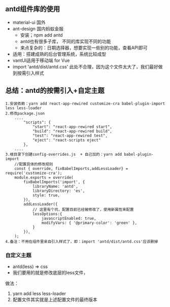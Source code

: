 ## antd组件库的使用
- material-ui 国外
- ant-design 国内蚂蚁金服
    - 安装；npm add antd
    - antd也有很多子库， 不同的库实现不同的功能
    - 来点复杂的：日期选择器，想要实现一些别的功能，查看API即可
- 适用：搭建成熟的后台管理系统，系统比较成型
- vantUI适用于移动端 for Vue
- import 'antd/dist/antd.css' 此处不合理，因为这个文件太大了，我们最好做到按需引入样式

## 总结：antd的按需引入+自定主题
	1.安装依赖：yarn add react-app-rewired customize-cra babel-plugin-import less less-loader
	2.修改package.json
		....
			"scripts": {
				"start": "react-app-rewired start",
				"build": "react-app-rewired build",
				"test": "react-app-rewired test",
				"eject": "react-scripts eject"
			},
		....
	3.根目录下创建config-overrides.js  + 自己加的：yarn add babel-plugin-import 
		//配置具体的修改规则
		const { override, fixBabelImports,addLessLoader} = require('customize-cra');
		module.exports = override(
			fixBabelImports('import', {
				libraryName: 'antd',
				libraryDirectory: 'es',
				style: true,
			}),
			addLessLoader({
                // 这里有个坑，配置目前已经被修改了，使用新属性来配置
				lessOptions:{
					javascriptEnabled: true,
					modifyVars: { '@primary-color': 'green' },
				}
			}),
		);
	4.备注：不用在组件里亲自引入样式了，即：import 'antd/dist/antd.css'应该删掉

### 自定义主题
- antd(less) => css 
- 我们要用的就是修改底层的less文件，

做法：
1. yarn add less less-loader
2. 配置文件其实就是上述配置文件的最终版本
